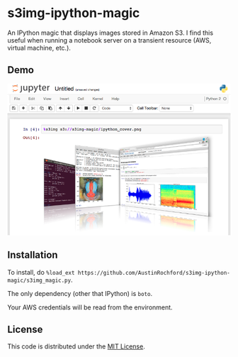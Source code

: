 # s3img-ipython-magic
An IPython magic that displays images stored in Amazon S3.  I find this useful when running a notebook server on a transient resource (AWS, virtual machine, etc.).

## Demo

![Demo](https://raw.githubusercontent.com/AustinRochford/s3img-ipython-magic/master/s3img_demo.png)

## Installation

To install, do `%load_ext https://github.com/AustinRochford/s3img-ipython-magic/s3img_magic.py`.

The only dependency (other that IPython) is `boto`.

Your AWS credentials will be read from the environment.

## License

This code is distributed under the [MIT License](https://raw.githubusercontent.com/AustinRochford/s3img-ipython-magic/master/LICENSE).
